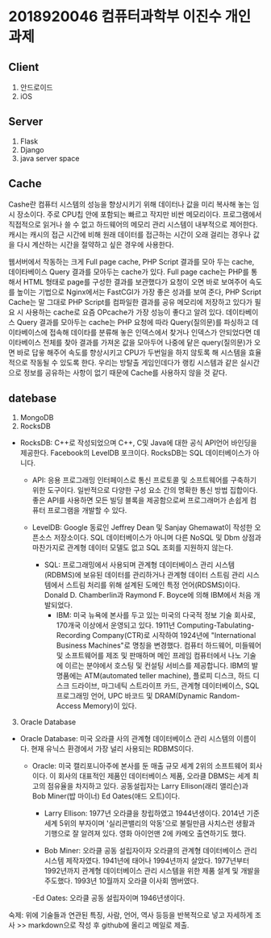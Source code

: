 # 2018920046 컴퓨터과학부 이진수 개인과제

## Client
1. 안드로이드
2. iOS

## Server
1. Flask
2. Django
3. java server space

## Cache
Cashe란 컴퓨터 시스템의 성능을 향상시키기 위해 데이터나 값을 미리 복사해 놓는 임시 장소이다.
주로 CPU칩 안에 포함되는 빠르고 작지만 비싼 메모리이다. 프로그램에서 직접적으로 읽거나 쓸 수 없고 하드웨어의 메모리 관리 시스템이 내부적으로 제어한다. 
캐시는 캐시의 접근 시간에 비해 원래 데이터를 접근하는 시간이 오래 걸리는 경우나 값을 다시 계산하는 시간을 절약하고 싶은 경우에 사용한다.
 
 웹서버에서 작동하는 크게 Full page cache, PHP Script 결과를 모아 두는 cache, 데이타베이스 Query 결과를 모아두는 cache가 있다. 
 Full page cache는 PHP를 통해서 HTML 형태로 page를 구성한 결과를 보관했다가 요청이 오면 바로 보여주어 속도를 높이는 기법으로 Nginx에서는 FastCGI가 가장 좋은 성과를 보여 준다,
PHP Script Cache는 말 그대로 PHP Script를 컴파일한 결과를 공유 메모리에 저장하고 있다가 필요 시 사용하는 cache로 요즘 OPcache가 가장 성능이 좋다고 알려 있다.
데이타베이스 Query 결과를 모아두는 cache는 PHP 요청에 따라 Query(질의문)를 파싱하고 데이타베이스에 접속해 데이타를 분류해 놓은 인덱스에서 찾거나 인덱스가 안되었다면 데이타베이스 전체를 찾아 결과를 가져온 값을 모아두어 나중에 닽은 query(질의문)가 오면 바로 답읗 해주어 속도를 향상시키고 CPU가 두번일을 하지 않토록 해 시스템을 효율적으로 작동될 수 있도록 한다.
우리는 방탈출 게임인데다가 랭킹 시스템과 같은 실시간으로 정보를 공유하는 사항이 없기 때문에 Cache를 사용하지 않을 것 같다.

## datebase
1. MongoDB
2. RocksDB
- RocksDB: C++로 작성되었으며 C++, C및 Java에 대한 공식 API언어 바인딩을 제공한다. Facebook의 LevelDB 포크이다. RocksDB는 SQL 데이터베이스가 아니다.

	- API: 응용 프로그래밍 인터페이스로 통신 프로토콜 및 소프트웨어를 구축하기 위한 도구이다. 일반적으로 다양한 구성 요소 간의 명확한 통신 방법 집합이다. 좋은 API를 사용하면 모든 빌딩 블록을 제공함으로써 프로그래머가 손쉽게 컴퓨터 프로그램을 개발할 수 있다.

	- LevelDB: Google 동료인 Jeffrey Dean 및 Sanjay Ghemawat이 작성한 오픈소스 저장소이다. SQL 데이터베이스가 아니며 다른 NoSQL 및 Dbm 상점과 마찬가지로 관계형 데이터 모델도 없고 SQL 조회를 지원하지 않는다. 
		- SQL: 프로그래밍에서 사용되며 관계형 데이터베이스 관리 시스템(RDBMS)에 보유된 데이터를 관리하거나 관계형 데이터 스트림 관리 시스템에서 스트림 처리를 위해 설계된 도메인 특정 언어(RDSMS)이다. Donald D. Chamberlin과 Raymond F. Boyce에 의해 IBM에서 처음 개발되었다.
			- IBM: 미국 뉴욕에 본사를 두고 있는 미국의 다국적 정보 기술 회사로, 170개국 이상에서 운영되고 있다. 1911년 Computing-Tabulating-Recording Company(CTR)로 시작하여 1924년에 "International Business Machines"로 명칭을 변경했다. 컴퓨터 하드웨어, 미들웨어 및 소프트웨어를 제조 및 판매하며 메인 프레임 컴퓨터에서 나노 기술에 이르는 분야에서 호스팅 및 컨설팅 서비스를 제공합니다. IBM의 발명품에는 ATM(automated teller machine), 플로피 디스크, 하드 디스크 드라이브, 마그네틱 스트라이프 카드, 관계형 데이터베이스, SQL 프로그래밍 언어, UPC 바코드 및 DRAM(Dynamic Random-Access Memory)이 있다.


3. Oracle Database
- Oracle Database: 미국 오라클 사의 관계형 데이터베이스 관리 시스템의 이름이다. 현재 유닉스 환경에서 가장 널리 사용되는 RDBMS이다.

	- Oracle: 미국 캘리포니아주에 본사를 둔 매출 규모 세계 2위의 소프트웨어 회사이다. 이 회사의 대표적인 제품인 데이터베이스 제품, 오라클 DBMS는 세계 최고의 점유율을 차지하고 있다. 공동설립자는 Larry Ellison(래리 앨리슨)과 Bob Miner(밥 마이너) Ed Oates(애드 오트)이다.

		- Larry Ellison: 1977년 오라클을 창립하였고 1944년생이다. 2014년 기준 세계 5위의 부자이며 '실리콘밸리의 악동'으로 불릴만큼 사치스런 생활과 기행으로 잘 알려져 있다. 영화 아이언맨 2에 카메오 출연하기도 했다.

		- Bob Miner: 오라클 공동 설립자이자 오라클의 관계형 데이터베이스 관리 시스템 제작자였다. 1941년에 태어나 1994년까지 살았다. 1977년부터 1992년까지 관계형 데이터베이스 관리 시스템을 위한 제품 설계 및 개발을 주도했다. 1993년 10월까지 오라클 이사회 멤버였다.

		-Ed Oates: 오라클 공동 설립자이며 1946년생이다.

숙제: 위에 기술들과 연관된 특징, 사람, 언어, 역사 등등을 반복적으로 넣고 자세하게 조사 >> markdown으로 작성 후 github에 올리고 메일로 제출.